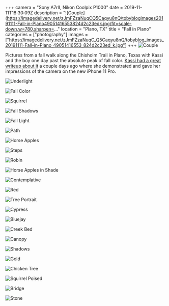 +++
camera = "Sony A7rII, Nikon Coolpix P1000"
date = 2019-11-11T18:30:09Z
description = "![Couple](https://imagedelivery.net/zJmFZzaNuqCQ5Caqyu8nQ/tobyblogimages20191111-Fall-in-Plano49051416553824d2c23edk.jpg/fit=scale-down,w=780,sharpen=..."
location = "Plano, TX"
title = "Fall in Plano"
categories = ["photography"]
images = ["https://imagedelivery.net/zJmFZzaNuqC_Q5Caqyu8nQ/tobyblog_images_20191111-Fall-in-Plano_49051416553_824d2c23ed_k.jpg"]
+++
![Couple](https://imagedelivery.net/zJmFZzaNuqC_Q5Caqyu8nQ/tobyblog_images_20191111-Fall-in-Plano_49051416553_824d2c23ed_k.jpg/fit=scale-down,w=780,sharpen=1,f=auto,q=0.9,slow-connection-quality=0.3)
<!--more-->

Pictures from a fall walk along the Chisholm Trail in Plano, Texas with Kassi and the boy one day past the absolute peak of fall color. [Kassi had a great writeup about it](https://kassiblogtoo.blogspot.com/2019/11/a-walk-on-chisholm-trail-with-my-new.html) a couple days ago where she demonstrated and gave her impressions of the camera on the new iPhone 11 Pro. 

![Underlight](https://imagedelivery.net/zJmFZzaNuqC_Q5Caqyu8nQ/tobyblog_images_20191111-Fall-in-Plano_49052139722_896bd1bf72_k.jpg/fit=scale-down,w=780,sharpen=1,f=auto,q=0.9,slow-connection-quality=0.3)

![Fall Color](https://imagedelivery.net/zJmFZzaNuqC_Q5Caqyu8nQ/tobyblog_images_20191111-Fall-in-Plano_49051926456_937f207677_k.jpg/fit=scale-down,w=780,sharpen=1,f=auto,q=0.9,slow-connection-quality=0.3)

![Squirrel](https://imagedelivery.net/zJmFZzaNuqC_Q5Caqyu8nQ/tobyblog_images_20191111-Fall-in-Plano_49051414318_1df3392d9b_k.jpg/fit=scale-down,w=780,sharpen=1,f=auto,q=0.9,slow-connection-quality=0.3)

![Fall Shadows](https://imagedelivery.net/zJmFZzaNuqC_Q5Caqyu8nQ/tobyblog_images_20191111-Fall-in-Plano_49051417028_8c0de88836_k.jpg/fit=scale-down,w=780,sharpen=1,f=auto,q=0.9,slow-connection-quality=0.3)

![Fall Light](https://imagedelivery.net/zJmFZzaNuqC_Q5Caqyu8nQ/tobyblog_images_20191111-Fall-in-Plano_49052141282_d9cf1aee49_k.jpg/fit=scale-down,w=780,sharpen=1,f=auto,q=0.9,slow-connection-quality=0.3)

![Path](https://imagedelivery.net/zJmFZzaNuqC_Q5Caqyu8nQ/tobyblog_images_20191111-Fall-in-Plano_49051924721_8d3f22be42_k.jpg/fit=scale-down,w=780,sharpen=1,f=auto,q=0.9,slow-connection-quality=0.3)

![Horse Apples](https://imagedelivery.net/zJmFZzaNuqC_Q5Caqyu8nQ/tobyblog_images_20191111-Fall-in-Plano_49051416083_2d0efeb8dc_k.jpg/fit=scale-down,w=780,sharpen=1,f=auto,q=0.9,slow-connection-quality=0.3)

![Steps](https://imagedelivery.net/zJmFZzaNuqC_Q5Caqyu8nQ/tobyblog_images_20191111-Fall-in-Plano_49051414243_dd4e6d85d7_k.jpg/fit=scale-down,w=780,sharpen=1,f=auto,q=0.9,slow-connection-quality=0.3)

![Robin](https://imagedelivery.net/zJmFZzaNuqC_Q5Caqyu8nQ/tobyblog_images_20191111-Fall-in-Plano_49051925181_024daa0c1c_k.jpg/fit=scale-down,w=780,sharpen=1,f=auto,q=0.9,slow-connection-quality=0.3)

![Horse Apples in Shade](https://imagedelivery.net/zJmFZzaNuqC_Q5Caqyu8nQ/tobyblog_images_20191111-Fall-in-Plano_49052139387_f38878db55_k.jpg/fit=scale-down,w=780,sharpen=1,f=auto,q=0.9,slow-connection-quality=0.3)

![Contemplative](https://imagedelivery.net/zJmFZzaNuqC_Q5Caqyu8nQ/tobyblog_images_20191111-Fall-in-Plano_49051417203_b296c4d69a_k.jpg/fit=scale-down,w=780,sharpen=1,f=auto,q=0.9,slow-connection-quality=0.3)

![Red](https://imagedelivery.net/zJmFZzaNuqC_Q5Caqyu8nQ/tobyblog_images_20191111-Fall-in-Plano_49051925926_86ba008248_k.jpg/fit=scale-down,w=780,sharpen=1,f=auto,q=0.9,slow-connection-quality=0.3)

![Tree Portrait](https://imagedelivery.net/zJmFZzaNuqC_Q5Caqyu8nQ/tobyblog_images_20191111-Fall-in-Plano_49052140222_7ddc7aa2eb_k.jpg/fit=scale-down,w=780,sharpen=1,f=auto,q=0.9,slow-connection-quality=0.3)

![Cypress](https://imagedelivery.net/zJmFZzaNuqC_Q5Caqyu8nQ/tobyblog_images_20191111-Fall-in-Plano_49051925336_33889f5f12_k.jpg/fit=scale-down,w=780,sharpen=1,f=auto,q=0.9,slow-connection-quality=0.3)

![Bluejay](https://imagedelivery.net/zJmFZzaNuqC_Q5Caqyu8nQ/tobyblog_images_20191111-Fall-in-Plano_49051414378_2aba18d8ed_k.jpg/fit=scale-down,w=780,sharpen=1,f=auto,q=0.9,slow-connection-quality=0.3)

![Creek Bed](https://imagedelivery.net/zJmFZzaNuqC_Q5Caqyu8nQ/tobyblog_images_20191111-Fall-in-Plano_49052138722_3db0098648_k.jpg/fit=scale-down,w=780,sharpen=1,f=auto,q=0.9,slow-connection-quality=0.3)

![Canopy](https://imagedelivery.net/zJmFZzaNuqC_Q5Caqyu8nQ/tobyblog_images_20191111-Fall-in-Plano_49052139907_fa07f80792_k.jpg/fit=scale-down,w=780,sharpen=1,f=auto,q=0.9,slow-connection-quality=0.3)

![Shadows](https://imagedelivery.net/zJmFZzaNuqC_Q5Caqyu8nQ/tobyblog_images_20191111-Fall-in-Plano_49051927156_1601cc2d37_k.jpg/fit=scale-down,w=780,sharpen=1,f=auto,q=0.9,slow-connection-quality=0.3)

![Gold](https://imagedelivery.net/zJmFZzaNuqC_Q5Caqyu8nQ/tobyblog_images_20191111-Fall-in-Plano_49051416783_bde79aeb62_k.jpg/fit=scale-down,w=780,sharpen=1,f=auto,q=0.9,slow-connection-quality=0.3)

![Chicken Tree](https://imagedelivery.net/zJmFZzaNuqC_Q5Caqyu8nQ/tobyblog_images_20191111-Fall-in-Plano_49051414718_823b2ceb37_k.jpg/fit=scale-down,w=780,sharpen=1,f=auto,q=0.9,slow-connection-quality=0.3)

![Squirrel Poised](https://imagedelivery.net/zJmFZzaNuqC_Q5Caqyu8nQ/tobyblog_images_20191111-Fall-in-Plano_49052139122_b1837820ea_k.jpg/fit=scale-down,w=780,sharpen=1,f=auto,q=0.9,slow-connection-quality=0.3)

![Bridge](https://imagedelivery.net/zJmFZzaNuqC_Q5Caqyu8nQ/tobyblog_images_20191111-Fall-in-Plano_49051416918_410cefeeb9_k.jpg/fit=scale-down,w=780,sharpen=1,f=auto,q=0.9,slow-connection-quality=0.3)

![Stone](https://imagedelivery.net/zJmFZzaNuqC_Q5Caqyu8nQ/tobyblog_images_20191111-Fall-in-Plano_49051925406_5d2fc62ac9_k.jpg/fit=scale-down,w=780,sharpen=1,f=auto,q=0.9,slow-connection-quality=0.3)
